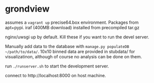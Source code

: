 grondview
=========

assumes a `vagrant up` precise64.box environment. Packages from apt+pypi. iraf (400MB download) installed from precompiled tar.gz

nginx/uwsgi up by default. Kill these if you want to run the devel server.

Manually add data to the database with `manage.py populateDB ~/path/to/data/`. 10x10 binned data are provided in stubdata/ for visualizatinon, although of course no analysis can be done on them.

run `./runserver.sh` to start the development server.

connect to http://localhost:8000 on host machine.
